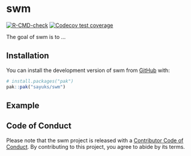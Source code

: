
<!-- README.md is generated from README.Rmd. Please edit that file -->

# swm

<!-- badges: start -->

[![R-CMD-check](https://github.com/sayuks/swm/actions/workflows/R-CMD-check.yaml/badge.svg)](https://github.com/sayuks/swm/actions/workflows/R-CMD-check.yaml)
[![Codecov test
coverage](https://codecov.io/gh/sayuks/swm/graph/badge.svg)](https://app.codecov.io/gh/sayuks/swm)
<!-- badges: end -->

The goal of swm is to …

## Installation

You can install the development version of swm from
[GitHub](https://github.com/) with:

``` r
# install.packages("pak")
pak::pak("sayuks/swm")
```

## Example

## Code of Conduct

Please note that the swm project is released with a [Contributor Code of
Conduct](https://contributor-covenant.org/version/2/1/CODE_OF_CONDUCT.html).
By contributing to this project, you agree to abide by its terms.
